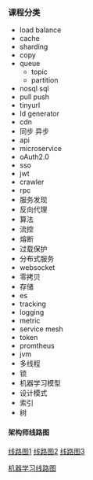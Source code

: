 ### 课程分类


- load balance
- cache
- sharding
- copy
- queue
	- topic
	- partition
- nosql sql
- pull push
- tinyurl
- Id generator
- cdn
- 同步 异步
- api
- microservice
- oAuth2.0
- sso
- jwt
- crawler
- rpc
- 服务发现
- 反向代理
- 算法
- 流控
- 熔断
- 过载保护
- 分布式服务
- websocket
- 零拷贝
- 存储
- es
- tracking
- logging
- metric
- service mesh
- token
- promtheus
- jvm
- 多线程
- 锁
- 机器学习模型
- 设计模式
- 索引
- 树


#### 架构师线路图

[线路图1](https://medium.com/javarevisited/the-java-programmer-roadmap-f9db163ef2c2)
[线路图2](https://www.freecodecamp.org/news/software-design/)
[线路图3](https://zhuanlan.zhihu.com/p/506653137)

[机器学习线路图](https://whimsical.com/machine-learning-roadmap-2020-CA7f3ykvXpnJ9Az32vYXva)